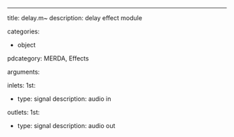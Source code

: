---
title: delay.m~
description: delay effect module

categories:
 - object

pdcategory: MERDA, Effects

arguments:

inlets:
  1st:
  - type: signal
    description: audio in

outlets:
  1st:
  - type: signal
    description: audio out
